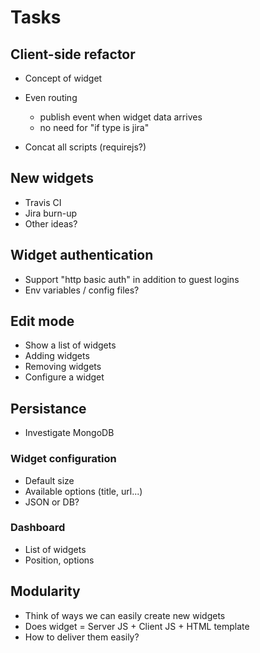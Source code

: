 # Tasks


## Client-side refactor

- Concept of widget

- Even routing
    - publish event when widget data arrives
    - no need for "if type is jira"

- Concat all scripts (requirejs?)

## New widgets

- Travis CI
- Jira burn-up
- Other ideas?

## Widget authentication

- Support "http basic auth" in addition to guest logins
- Env variables / config files?

## Edit mode

- Show a list of widgets
- Adding widgets
- Removing widgets
- Configure a widget

## Persistance

- Investigate MongoDB

### Widget configuration

- Default size
- Available options (title, url...)
- JSON or DB?

### Dashboard

- List of widgets
- Position, options

## Modularity

- Think of ways we can easily create new widgets
- Does widget = Server JS + Client JS + HTML template
- How to deliver them easily?

